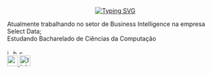 <div align="center">
    <a href="https://git.io/typing-svg"><img src="https://readme-typing-svg.demolab.com?font=Fira+Code&duration=2500&pause=1000&color=77c8f9&width=435&lines=Prazer%2C+meu+nome+%C3%A9+Lucas+Bauchspiess;" alt="Typing SVG" /></a>
</div>
    
<p align="left">Atualmente trabalhando no setor de Business Intelligence na empresa Select Data;<br>Estudando Bacharelado de Ciências da Computação</p>
        
<div align="left">
    <img src="https://cdn.jsdelivr.net/gh/devicons/devicon/icons/python/python.svg" title="Python" height="10px" alt="java" />
    <img src="https://cdn.jsdelivr.net/gh/devicons/devicon/icons/html5/html5-original.svg" title="HTML" height="10px" alt="html5" />
    <img src="https://cdn.jsdelivr.net/gh/devicons/devicon/icons/css3/css3-original.svg" title="CSS" height="10px" alt="css3" />
</div>
    
<div align="left">
    <a href="mailto:bauchspiess.lucas@gmail.com" target="_blank">
        <img src="https://img.shields.io/static/v1?message=Gmail&logo=gmail&label=&color=D14836&logoColor=white&labelColor=&style=for-the-badge" height="25" alt="gmail logo"  />
    </a>
    <a href="https://www.linkedin.com/in/lucas-bauchspiess-380438258/" target="_blank">
        <img src="https://img.shields.io/static/v1?message=LinkedIn&logo=linkedin&label=&color=0077B5&logoColor=white&labelColor=&style=for-the-badge" height="25" alt="linkedin logo"  />
    </a>
</div>

